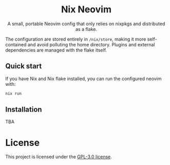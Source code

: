 <div align="center">

# Nix Neovim

A small, portable Neovim config that only relies on nixpkgs and distributed as
a flake.

</div>

The configuration are stored entirely in `/nix/store`, making it more
self-contained and avoid polluting the home directory. Plugins and external
dependencies are managed with the flake itself.

## Quick start

If you have Nix and Nix flake installed, you can run the configured neovim with:

```sh
nix run
```

## Installation

TBA

# License

This project is licensed under the [GPL-3.0 license](LICENSE).
